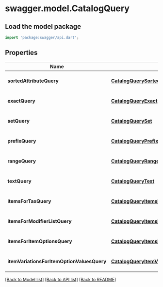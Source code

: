 # swagger.model.CatalogQuery

## Load the model package
```dart
import 'package:swagger/api.dart';
```

## Properties
Name | Type | Description | Notes
------------ | ------------- | ------------- | -------------
**sortedAttributeQuery** | [**CatalogQuerySortedAttribute**](CatalogQuerySortedAttribute.md) |  | [optional] [default to null]
**exactQuery** | [**CatalogQueryExact**](CatalogQueryExact.md) |  | [optional] [default to null]
**setQuery** | [**CatalogQuerySet**](CatalogQuerySet.md) |  | [optional] [default to null]
**prefixQuery** | [**CatalogQueryPrefix**](CatalogQueryPrefix.md) |  | [optional] [default to null]
**rangeQuery** | [**CatalogQueryRange**](CatalogQueryRange.md) |  | [optional] [default to null]
**textQuery** | [**CatalogQueryText**](CatalogQueryText.md) |  | [optional] [default to null]
**itemsForTaxQuery** | [**CatalogQueryItemsForTax**](CatalogQueryItemsForTax.md) |  | [optional] [default to null]
**itemsForModifierListQuery** | [**CatalogQueryItemsForModifierList**](CatalogQueryItemsForModifierList.md) |  | [optional] [default to null]
**itemsForItemOptionsQuery** | [**CatalogQueryItemsForItemOptions**](CatalogQueryItemsForItemOptions.md) |  | [optional] [default to null]
**itemVariationsForItemOptionValuesQuery** | [**CatalogQueryItemVariationsForItemOptionValues**](CatalogQueryItemVariationsForItemOptionValues.md) |  | [optional] [default to null]

[[Back to Model list]](../README.md#documentation-for-models) [[Back to API list]](../README.md#documentation-for-api-endpoints) [[Back to README]](../README.md)

